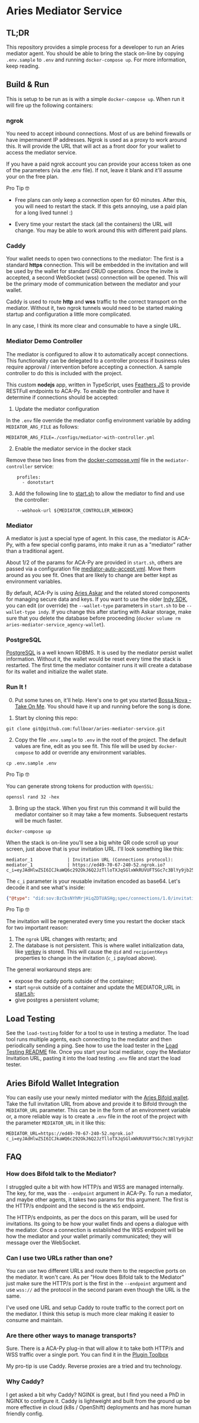# Aries Mediator Service

## TL;DR

This repository provides a simple process for a developer to run an Aries mediator agent. You should be able to bring the stack on-line by copying `.env.sample` to `.env` and running `docker-compose up`. For more information, keep reading.

## Build & Run 

This is setup to be run as is with a simple `docker-compose up`. When run it will fire up the following containers:

### ngrok

You need to accept inbound connections. Most of us are behind firewalls or have impermanent IP addresses. Ngrok is used as a proxy to work around this. It will provide the URL that will act as a front door for your wallet to access the mediator service.

If you have a paid ngrok account you can provide your access token as one of the parameters (via the .env file). If not, leave it blank and it'll assume your on the free plan.

Pro Tip 🤓 

- Free plans can only keep a connection open for 60 minutes. After this, you will need to restart the stack. If this gets annoying, use a paid plan for a long lived tunnel :)

- Every time your restart the stack (all the containers) the URL will change. You may be able to work around this with different paid plans.

### Caddy

Your wallet needs to open two connections to the mediator: The first is a standard **https** connection. This will be embedded in the invitation and will be used by the wallet for standard CRUD operations. Once the invite is accepted, a second WebSocket (wss) connection will be opened. This will be the primary mode of communication between the mediator and your wallet.

Caddy is used to route **http** and **wss** traffic to the correct transport on the mediator. Without it, two ngrok tunnels would need to be started making startup and configuration a little more complicated.

In any case, I think its more clear and consumable to have a single URL.

### Mediator Demo Controller

The mediator is configured to allow it to automatically accept connections. This functionality can be delegated to a controller process if business rules require approval / intervention before accepting a connection. A sample controller to do this is included with the project.

This custom **nodejs** app, written in TypeScript, uses [Feathers JS](https://feathersjs.com) to provide RESTFull endpoints to ACA-Py. To enable the controller and have it determine if connections should be accepted:

1. Update the mediator configuration

In the `.env` file override the mediator config environment variable by adding `MEDIATOR_ARG_FILE` as follows:

```
MEDIATOR_ARG_FILE=./configs/mediator-with-controller.yml
```

2. Enable the mediator service in the docker stack 

Remove these two lines from the [docker-compose.yml](./docker-compose.yml) file in the `mediator-controller` service:

```
    profiles:
      - donotstart
```

3. Add the following line to [start.sh](./acapy/start.sh) to allow the mediator to find and use the controller:

```
    --webhook-url ${MEDIATOR_CONTROLLER_WEBHOOK}
```

### Mediator

A mediator is just a special type of agent. In this case, the mediator is ACA-Py, with a few special config params, into make it run as a "mediator" rather than a traditional agent.

About 1/2 of the params for ACA-Py are provided in `start.sh`, others are passed via a configuration file [mediator-auto-accept.yml](./acapy/configs/mediator.yml). Move them around as you see fit. Ones that are likely to change are better kept as environment variables.

By default, ACA-Py is using [Aries Askar](https://github.com/hyperledger/aries-askar) and the related stored components for managing secure data and keys. If you want to use the older [Indy SDK](https://github.com/hyperledger/indy-sdk),
you can edit (or override) the `--wallet-type` parameters in `start.sh` to be `--wallet-type indy`.  If you change this after starting with Askar storage, make sure that you delete the database before proceeding (`docker volume rm aries-mediator-service_agency-wallet`).

### PostgreSQL

[PostgreSQL](https://www.postgresql.org) is a well known RDBMS. It is used by the mediator persist wallet information. Without it, the wallet would be reset every time the stack is restarted. The first time the mediator container runs it will create a database for its wallet and initialize the wallet state.

### Run It !

0. Put some tunes on, it'll help. Here's one to get you started [Bossa Nova - Take On Me](https://open.spotify.com/track/7rpDM5zKuWaf2VzXFKU3yV?si=6aacebaa532d4848). You should have it up and running before the song is done.

1. Start by cloning this repo:

```console
git clone git@github.com:fullboar/aries-mediator-service.git
```

2. Copy the file `.env.sample` to `.env` in the root of the project. The default values are fine, edit as you see fit. This file will be used by `docker-compose` to add or override any environment variables.

```console
cp .env.sample .env
```

Pro Tip 🤓

You can generate strong tokens for production with `OpenSSL`:

```console
openssl rand 32 -hex
```

3. Bring up the stack. When you first run this command it will build the mediator container so it may take a few moments. Subsequent restarts will be much faster.

```console
docker-compose up
```

When the stack is on-line you'll see a big white QR code scroll up your screen, just above that is your invitation URL. I'll look something like this:

```console
mediator_1             | Invitation URL (Connections protocol):
mediator_1             | https://ed49-70-67-240-52.ngrok.io?c_i=eyJAdHlwZSI6ICJkaWQ6c292OkJ6Q2JzTlloTXJqSGlxWkRUVUFTSGc7c3BlYy9jb25uZWN0aW9ucy8xLjAvaW52aXRhdGlvbiIsICJAaWQiOiAiZmYwMjkzNmYtNzYzZC00N2JjLWE2ZmYtMmZjZmI2NmVjNTVmIiwgImxhYmVsIjogIk1lZGlhdG9yIiwgInJlY2lwaWVudEtleXMiOiBbIkFyVzd1NkgxQjRHTGdyRXpmUExQZERNUXlnaEhXZEJTb0d5amRCY0UzS0pEIl0sICJzZXJ2aWNlRW5kcG9pbnQiOiAiaHR0cHM6Ly9lZDQ5LTcwLTY3LTI0MC01Mi5uZ3Jvay5pbyJ9
```

The `c_i` parameter is your reusable invitation encoded as base64. Let's decode it and see what's inside:

```json
{"@type": "did:sov:BzCbsNYhMrjHiqZDTUASHg;spec/connections/1.0/invitation", "@id": "ff02936f-763d-47bc-a6ff-2fcfb66ec55f", "label": "Mediator", "recipientKeys": ["ArW7u6H1B4GLgrEzfPLPdDMQyghHWdBSoGyjdBcE3KJD"], "serviceEndpoint": "https://ed49-70-67-240-52.ngrok.io"}
```

Pro Tip 🤓

The invitation will be regenerated every time you restart the docker stack for two important reason:

1. The `ngrok` URL changes with restarts; and 
2. The database is not persistent. This is where wallet initialization data, like [verkey](https://hyperledger.github.io/indy-did-method/) is stored. This will cause the `@id` and `recipientKeys` properties to change in the invitation (`c_i` payload above).

The general workaround steps are: 

- expose the caddy ports outside of the container; 
- start `ngrok` outside of a container and update the MEDIATOR_URL in [start.sh](./acapy/start.sh);
- give postgres a persistent volume;

## Load Testing

See the `load-testing` folder for a tool to use in testing a mediator. The load
tool runs multiple agents, each connecting to the mediator and then periodically
sending a ping. See how to use the load tester in the [Load Testing
README](./load-testing/README.md) file. Once you start your local mediator, copy
the Mediator Invitation URL, pasting it into the load testing `.env` file and
start the load tester.

## Aries Bifold Wallet Integration

You can easily use your newly minted mediator with the [Aries Bifold wallet](https://github.com/hyperledger/aries-mobile-agent-react-native). Take the full invitation URL from above and provide it to Bifold through the `MEDIATOR_URL` parameter. This can be in the form of an environment variable or, a more reliable way is to create a `.env` file in the root of the project with the parameter `MEDIATOR_URL` in it like this:

```console
MEDIATOR_URL=https://ed49-70-67-240-52.ngrok.io?c_i=eyJAdHlwZSI6ICJkaWQ6c292OkJ6Q2JzTlloTXJqSGlxWkRUVUFTSGc7c3BlYy9jb25uZWN0aW9ucy8xLjAvaW52aXRhdGlvbiIsICJAaWQiOiAiZmYwMjkzNmYtNzYzZC00N2JjLWE2ZmYtMmZjZmI2NmVjNTVmIiwgImxhYmVsIjogIk1lZGlhdG9yIiwgInJlY2lwaWVudEtleXMiOiBbIkFyVzd1NkgxQjRHTGdyRXpmUExQZERNUXlnaEhXZEJTb0d5amRCY0UzS0pEIl0sICJzZXJ2aWNlRW5kcG9pbnQiOiAiaHR0cHM6Ly9lZDQ5LTcwLTY3LTI0MC01Mi5uZ3Jvay5pbyJ9
```

## FAQ

### How does Bifold talk to the Mediator?

I struggled quite a bit with how HTTP/s and WSS are managed internally. The key, for me, was the `--endpoint` argument in ACA-Py. To run a mediator, and maybe other agents, it takes two params for this argument. The first is the HTTP/s endpoint and the second is the `WSS` endpoint.

The HTTP/s endpoints, as per the docs on this param, will be used for invitations. Its going to be how your wallet finds and opens a dialogue with the mediator. Once a connection is established the WSS endpoint will be how the mediator and your wallet primarily communicated; they will message over the WebSocket. 

### Can I use two URLs rather than one?

You can use two different URLs and route them to the respective ports on the mediator. It won't care. As per "How does Bifold talk to the Mediator" just make sure the HTTP/s port is the first in the `--endpoint` argument and use `wss://` ad the protocol in the second param even though the URL is the same.

I've used one URL and setup Caddy to route traffic to the correct port on the mediator. I think this setup is much more clear making it easier to consume and maintain.

### Are there other ways to manage transports?

Sure. There is a ACA-Py plug-in that will allow it to take both HTTP/s and WSS traffic over a single port. You can find it in the [Plugin Toolbox](https://github.com/hyperledger/aries-acapy-plugin-toolbox)

My pro-tip is use Caddy. Reverse proxies are a tried and tru technology.

### Why Caddy?

I get asked a bit why Caddy? NGINX is great, but I find you need a PhD in NGINX to configure it. Caddy is lightweight and built from the ground up be more effective in cloud (k8s / OpenShift) deployments and has more human friendly config.
